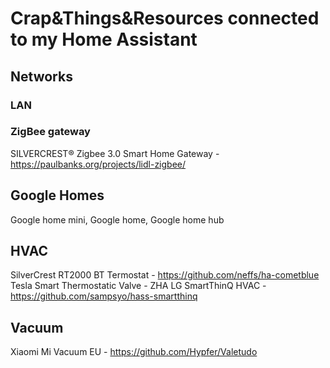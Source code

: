 # Crap&Things&Resources connected to my Home Assistant

## Networks
### LAN

### ZigBee gateway
SILVERCREST® Zigbee 3.0 Smart Home Gateway - https://paulbanks.org/projects/lidl-zigbee/

## Google Homes 
Google home mini, Google home, Google home hub 

## HVAC

SilverCrest RT2000 BT Termostat - https://github.com/neffs/ha-cometblue
Tesla Smart Thermostatic Valve - ZHA
LG SmartThinQ HVAC - https://github.com/sampsyo/hass-smartthinq

## Vacuum
Xiaomi Mi Vacuum EU - https://github.com/Hypfer/Valetudo


